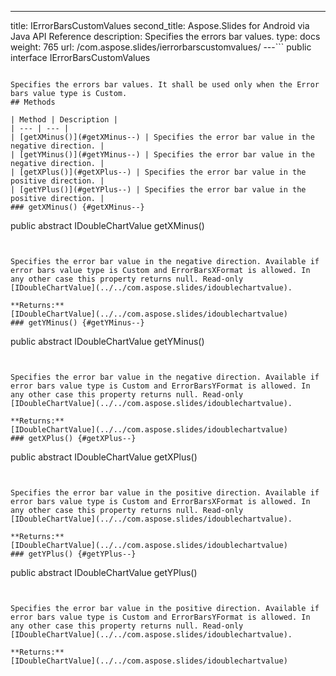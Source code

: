 ---
title: IErrorBarsCustomValues
second_title: Aspose.Slides for Android via Java API Reference
description: Specifies the errors bar values.
type: docs
weight: 765
url: /com.aspose.slides/ierrorbarscustomvalues/
---```
public interface IErrorBarsCustomValues
```

Specifies the errors bar values. It shall be used only when the Error bars value type is Custom.
## Methods

| Method | Description |
| --- | --- |
| [getXMinus()](#getXMinus--) | Specifies the error bar value in the negative direction. |
| [getYMinus()](#getYMinus--) | Specifies the error bar value in the negative direction. |
| [getXPlus()](#getXPlus--) | Specifies the error bar value in the positive direction. |
| [getYPlus()](#getYPlus--) | Specifies the error bar value in the positive direction. |
### getXMinus() {#getXMinus--}
```
public abstract IDoubleChartValue getXMinus()
```


Specifies the error bar value in the negative direction. Available if error bars value type is Custom and ErrorBarsXFormat is allowed. In any other case this property returns null. Read-only [IDoubleChartValue](../../com.aspose.slides/idoublechartvalue).

**Returns:**
[IDoubleChartValue](../../com.aspose.slides/idoublechartvalue)
### getYMinus() {#getYMinus--}
```
public abstract IDoubleChartValue getYMinus()
```


Specifies the error bar value in the negative direction. Available if error bars value type is Custom and ErrorBarsYFormat is allowed. In any other case this property returns null. Read-only [IDoubleChartValue](../../com.aspose.slides/idoublechartvalue).

**Returns:**
[IDoubleChartValue](../../com.aspose.slides/idoublechartvalue)
### getXPlus() {#getXPlus--}
```
public abstract IDoubleChartValue getXPlus()
```


Specifies the error bar value in the positive direction. Available if error bars value type is Custom and ErrorBarsXFormat is allowed. In any other case this property returns null. Read-only [IDoubleChartValue](../../com.aspose.slides/idoublechartvalue).

**Returns:**
[IDoubleChartValue](../../com.aspose.slides/idoublechartvalue)
### getYPlus() {#getYPlus--}
```
public abstract IDoubleChartValue getYPlus()
```


Specifies the error bar value in the positive direction. Available if error bars value type is Custom and ErrorBarsYFormat is allowed. In any other case this property returns null. Read-only [IDoubleChartValue](../../com.aspose.slides/idoublechartvalue).

**Returns:**
[IDoubleChartValue](../../com.aspose.slides/idoublechartvalue)
